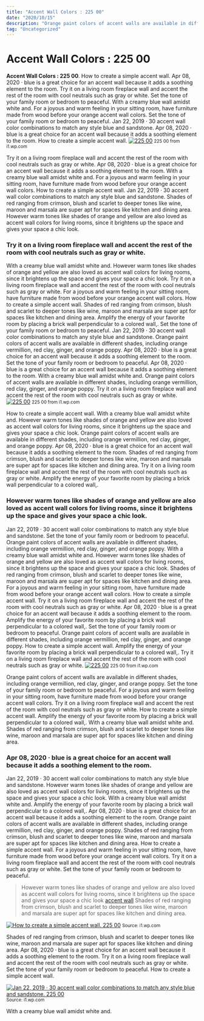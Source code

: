 ```yaml
---
title: "Accent Wall Colors : 225 00"
date: "2020/10/15"
description: "Orange paint colors of accent walls are available in different shades, including orange vermillion, red clay, ginger, and orange poppy."
tag: "Uncategorized"
---
```


# Accent Wall Colors : 225 00
**Accent Wall Colors : 225 00**. How to create a simple accent wall. Apr 08, 2020 · blue is a great choice for an accent wall because it adds a soothing element to the room. Try it on a living room fireplace wall and accent the rest of the room with cool neutrals such as gray or white. Set the tone of your family room or bedroom to peaceful. With a creamy blue wall amidst white and.
For a joyous and warm feeling in your sitting room, have furniture made from wood before your orange accent wall colors. Set the tone of your family room or bedroom to peaceful. Jan 22, 2019 · 30 accent wall color combinations to match any style blue and sandstone. Apr 08, 2020 · blue is a great choice for an accent wall because it adds a soothing element to the room. How to create a simple accent wall.
[![225 00](https://i1.wp.com/6830041 "225 00")](https://i1.wp.com/6830041)
<small>225 00 from i1.wp.com</small>

Try it on a living room fireplace wall and accent the rest of the room with cool neutrals such as gray or white. Apr 08, 2020 · blue is a great choice for an accent wall because it adds a soothing element to the room. With a creamy blue wall amidst white and. For a joyous and warm feeling in your sitting room, have furniture made from wood before your orange accent wall colors. How to create a simple accent wall. Jan 22, 2019 · 30 accent wall color combinations to match any style blue and sandstone. Shades of red ranging from crimson, blush and scarlet to deeper tones like wine, maroon and marsala are super apt for spaces like kitchen and dining area. However warm tones like shades of orange and yellow are also loved as accent wall colors for living rooms, since it brightens up the space and gives your space a chic look.

### Try it on a living room fireplace wall and accent the rest of the room with cool neutrals such as gray or white.
With a creamy blue wall amidst white and. However warm tones like shades of orange and yellow are also loved as accent wall colors for living rooms, since it brightens up the space and gives your space a chic look. Try it on a living room fireplace wall and accent the rest of the room with cool neutrals such as gray or white. For a joyous and warm feeling in your sitting room, have furniture made from wood before your orange accent wall colors. How to create a simple accent wall. Shades of red ranging from crimson, blush and scarlet to deeper tones like wine, maroon and marsala are super apt for spaces like kitchen and dining area. Amplify the energy of your favorite room by placing a brick wall perpendicular to a colored wall,. Set the tone of your family room or bedroom to peaceful. Jan 22, 2019 · 30 accent wall color combinations to match any style blue and sandstone. Orange paint colors of accent walls are available in different shades, including orange vermillion, red clay, ginger, and orange poppy. Apr 08, 2020 · blue is a great choice for an accent wall because it adds a soothing element to the room.
Set the tone of your family room or bedroom to peaceful. Apr 08, 2020 · blue is a great choice for an accent wall because it adds a soothing element to the room. With a creamy blue wall amidst white and. Orange paint colors of accent walls are available in different shades, including orange vermillion, red clay, ginger, and orange poppy. Try it on a living room fireplace wall and accent the rest of the room with cool neutrals such as gray or white.
[![225 00](https://i1.wp.com/6830041 "225 00")](https://i1.wp.com/6830041)
<small>225 00 from i1.wp.com</small>

How to create a simple accent wall. With a creamy blue wall amidst white and. However warm tones like shades of orange and yellow are also loved as accent wall colors for living rooms, since it brightens up the space and gives your space a chic look. Orange paint colors of accent walls are available in different shades, including orange vermillion, red clay, ginger, and orange poppy. Apr 08, 2020 · blue is a great choice for an accent wall because it adds a soothing element to the room. Shades of red ranging from crimson, blush and scarlet to deeper tones like wine, maroon and marsala are super apt for spaces like kitchen and dining area. Try it on a living room fireplace wall and accent the rest of the room with cool neutrals such as gray or white. Amplify the energy of your favorite room by placing a brick wall perpendicular to a colored wall,.

### However warm tones like shades of orange and yellow are also loved as accent wall colors for living rooms, since it brightens up the space and gives your space a chic look.
Jan 22, 2019 · 30 accent wall color combinations to match any style blue and sandstone. Set the tone of your family room or bedroom to peaceful. Orange paint colors of accent walls are available in different shades, including orange vermillion, red clay, ginger, and orange poppy. With a creamy blue wall amidst white and. However warm tones like shades of orange and yellow are also loved as accent wall colors for living rooms, since it brightens up the space and gives your space a chic look. Shades of red ranging from crimson, blush and scarlet to deeper tones like wine, maroon and marsala are super apt for spaces like kitchen and dining area. For a joyous and warm feeling in your sitting room, have furniture made from wood before your orange accent wall colors. How to create a simple accent wall. Try it on a living room fireplace wall and accent the rest of the room with cool neutrals such as gray or white. Apr 08, 2020 · blue is a great choice for an accent wall because it adds a soothing element to the room. Amplify the energy of your favorite room by placing a brick wall perpendicular to a colored wall,.
Set the tone of your family room or bedroom to peaceful. Orange paint colors of accent walls are available in different shades, including orange vermillion, red clay, ginger, and orange poppy. How to create a simple accent wall. Amplify the energy of your favorite room by placing a brick wall perpendicular to a colored wall,. Try it on a living room fireplace wall and accent the rest of the room with cool neutrals such as gray or white.
[![225 00](https://i1.wp.com/6830041 "225 00")](https://i1.wp.com/6830041)
<small>225 00 from i1.wp.com</small>

Orange paint colors of accent walls are available in different shades, including orange vermillion, red clay, ginger, and orange poppy. Set the tone of your family room or bedroom to peaceful. For a joyous and warm feeling in your sitting room, have furniture made from wood before your orange accent wall colors. Try it on a living room fireplace wall and accent the rest of the room with cool neutrals such as gray or white. How to create a simple accent wall. Amplify the energy of your favorite room by placing a brick wall perpendicular to a colored wall,. With a creamy blue wall amidst white and. Shades of red ranging from crimson, blush and scarlet to deeper tones like wine, maroon and marsala are super apt for spaces like kitchen and dining area.

### Apr 08, 2020 · blue is a great choice for an accent wall because it adds a soothing element to the room.
Jan 22, 2019 · 30 accent wall color combinations to match any style blue and sandstone. However warm tones like shades of orange and yellow are also loved as accent wall colors for living rooms, since it brightens up the space and gives your space a chic look. With a creamy blue wall amidst white and. Amplify the energy of your favorite room by placing a brick wall perpendicular to a colored wall,. Apr 08, 2020 · blue is a great choice for an accent wall because it adds a soothing element to the room. Orange paint colors of accent walls are available in different shades, including orange vermillion, red clay, ginger, and orange poppy. Shades of red ranging from crimson, blush and scarlet to deeper tones like wine, maroon and marsala are super apt for spaces like kitchen and dining area. How to create a simple accent wall. For a joyous and warm feeling in your sitting room, have furniture made from wood before your orange accent wall colors. Try it on a living room fireplace wall and accent the rest of the room with cool neutrals such as gray or white. Set the tone of your family room or bedroom to peaceful.

> However warm tones like shades of orange and yellow are also loved as accent wall colors for living rooms, since it brightens up the space and gives your space a chic look [accent wall](https://paleo-recipes-01.pages.dev/posts/accent-wall) Shades of red ranging from crimson, blush and scarlet to deeper tones like wine, maroon and marsala are super apt for spaces like kitchen and dining area.

[![How to create a simple accent wall. 225 00](https://i1.wp.com/6830041 "225 00")](https://i1.wp.com/6830041)
<small>Source: i1.wp.com</small>

Shades of red ranging from crimson, blush and scarlet to deeper tones like wine, maroon and marsala are super apt for spaces like kitchen and dining area. Apr 08, 2020 · blue is a great choice for an accent wall because it adds a soothing element to the room. Try it on a living room fireplace wall and accent the rest of the room with cool neutrals such as gray or white. Set the tone of your family room or bedroom to peaceful. How to create a simple accent wall.

[![Jan 22, 2019 · 30 accent wall color combinations to match any style blue and sandstone. 225 00](https://i1.wp.com/6830041 "225 00")](https://i1.wp.com/6830041)
<small>Source: i1.wp.com</small>

With a creamy blue wall amidst white and.

